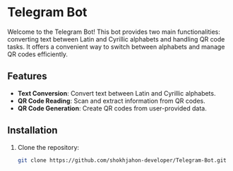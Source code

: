 # Telegram Bot

Welcome to the Telegram Bot! This bot provides two main functionalities: converting text between Latin and Cyrillic alphabets and handling QR code tasks. It offers a convenient way to switch between alphabets and manage QR codes efficiently.

## Features

- **Text Conversion**: Convert text between Latin and Cyrillic alphabets.
- **QR Code Reading**: Scan and extract information from QR codes.
- **QR Code Generation**: Create QR codes from user-provided data.

## Installation

1. Clone the repository:

   ```bash
   git clone https://github.com/shokhjahon-developer/Telegram-Bot.git
